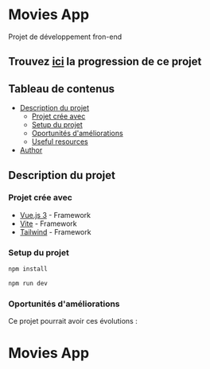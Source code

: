 # Movies App
Projet de développement fron-end


## Trouvez [ici](https://moviesapp000.netlify.app/) la progression de ce projet

## Tableau de contenus

- [Description du projet](#description-du-projet)
  - [Projet crée avec](#projet-crée-avec)
  - [Setup du projet](#setup-du-projet)
  - [Oportunités d'améliorations](#oportunités-d'amélioration)
  - [Useful resources](#useful-resources)
- [Author](#author)

## Description du projet

### Projet crée avec
- [Vue.js 3](https://vuejs.org/) - Framework
- [Vite](https://vitejs.dev/) - Framework
- [Tailwind](https://tailwindcss.com/) - Framework


###  Setup du projet

```sh
npm install
```
```sh
npm run dev
```

### Oportunités d'améliorations
Ce projet pourrait avoir ces évolutions :


# Movies App
